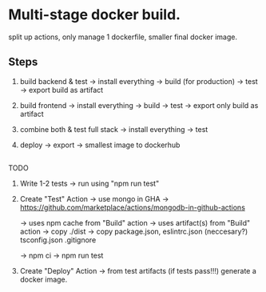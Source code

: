 # Multi-stage docker build.
split up actions, only manage 1 dockerfile, smaller final docker image.
## Steps
1. build backend & test
-> install everything
-> build (for production)
-> test
-> export build as artifact

1. build frontend
-> install everything
-> build
-> test
-> export only build as artifact

1. combine both & test full stack
-> install everything
-> test

1. deploy
-> export
-> smallest image to dockerhub

## 







TODO

1. Write 1-2 tests
    -> run using "npm run test"

2. Create "Test" Action 
    -> use mongo in GHA -> https://github.com/marketplace/actions/mongodb-in-github-actions

    -> uses npm cache from "Build" action
    -> uses artifact(s) from "Build" action
        -> copy ./dist
        -> copy package.json, 
                eslintrc.json (neccesary?)
                tsconfig.json
                .gitignore
                
    -> npm ci
    -> npm run test

3. Create "Deploy" Action
    -> from test artifacts (if tests pass!!!) generate a docker image.